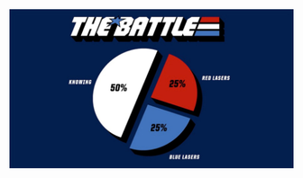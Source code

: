 <img src='https://github.com/awgeezrick/awgeezrick/blob/master/gijoe.jpg' />

<!-- Don't need to show this until it gets a bit more robust

<br />

## &#x1f4c8; GitHub Stats

<a href="https://github.com/awgeezrick/awgeezrick">
  <img align="center" src="https://github-readme-stats.vercel.app/api?username=awgeezrick&show_icons=true&line_height=27&count_private=true&title_color=ffffff&text_color=c9cacc&icon_color=2bbc8a&bg_color=1d1f21" alt="My GitHub Stats" />
</a>
<a href="https://github.com/awgeezrick/awgeezrick">
  <img align="center" src="https://github-readme-stats.vercel.app/api/top-langs/?username=awgeezrick&hide=java,html,ruby&title_color=ffffff&text_color=c9cacc&icon_color=2bbc8a&bg_color=1d1f21" />
</a>


<br />

-->



<!--
<details>
<summary>Click for GitHub Stats</summary>

</details>

[![Anurag's github stats](https://github-readme-stats.vercel.app/api?username=awgeezrick&theme=tokyonight&show_icons=true)](https://github.com/anuraghazra/github-readme-stats)

![Profile Views](https://komarev.com/ghpvc/?username=awgeezrick&color=blue)

Here are some ideas to get you started:

- 🔭 I’m currently working on ...
- 🌱 I’m currently learning ...
- 👯 I’m looking to collaborate on ...
- 🤔 I’m looking for help with ...
- 💬 Ask me about ...
- 📫 How to reach me: ...
- 😄 Pronouns: ...
- ⚡ Fun fact: ...
-->
